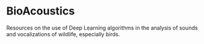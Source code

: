 # BioAcoustics

Resources on the use of Deep Learning algorithms in the analysis of sounds and vocalizations of wildlife, especially birds.

<!--
| Title | Authors | Year | Link | Abstract | Review |
|-------|---------|------|------|----------|--------|
| Paper | Author | 2022| [Link 1](URL_del_paper_1) | Abstract | Comment |
-->